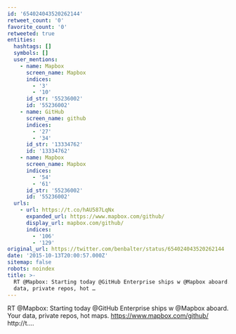 ```yaml
---
id: '654024043520262144'
retweet_count: '0'
favorite_count: '0'
retweeted: true
entities:
  hashtags: []
  symbols: []
  user_mentions:
    - name: Mapbox
      screen_name: Mapbox
      indices:
        - '3'
        - '10'
      id_str: '55236002'
      id: '55236002'
    - name: GitHub
      screen_name: github
      indices:
        - '27'
        - '34'
      id_str: '13334762'
      id: '13334762'
    - name: Mapbox
      screen_name: Mapbox
      indices:
        - '54'
        - '61'
      id_str: '55236002'
      id: '55236002'
  urls:
    - url: https://t.co/hAU587LqNx
      expanded_url: https://www.mapbox.com/github/
      display_url: mapbox.com/github/
      indices:
        - '106'
        - '129'
original_url: https://twitter.com/benbalter/status/654024043520262144
date: '2015-10-13T20:00:57.000Z'
sitemap: false
robots: noindex
title: >-
  RT @Mapbox: Starting today @GitHub Enterprise ships w @Mapbox aboard. Your
  data, private repos, hot …
---
```


RT @Mapbox: Starting today @GitHub Enterprise ships w @Mapbox aboard. Your data, private repos, hot maps. https://www.mapbox.com/github/ http://t.…